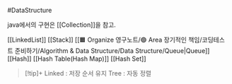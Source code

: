 #DataStructure 

java에서의 구현은 [[Collection]]을 참고.

[[LinkedList]]
[[Stack]]
[[🟧 Organize 영구노트/🟢 Area 장기적인 책임/코딩테스트 준비하기/Algorithm & Data Structure/Data Structure/Queue|Queue]]
[[Hash]]
	[[Hash Table(Hash Map)]]
	[[Hash Set]]


> [!tip]+ 
> Linked : 저장 순서 유지
> Tree : 자동 정렬